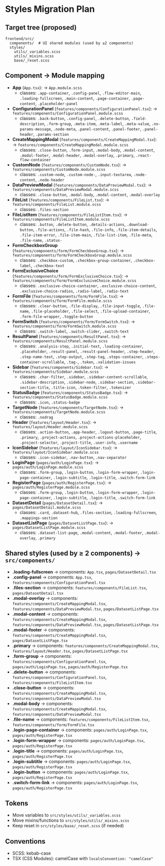 # Styles Migration Plan

## Target tree (proposed)

```
frontend/src/
  components/  # UI shared modules (used by ≥2 components)
  styles/
    utils/_variables.scss
    utils/_mixins.scss
    base/_reset.scss
```

## Component → Module mapping

- **App** (`App.tsx`): → `App.module.scss`
  - classes: `.app-container`, `.config-panel`, `.flow-editor-main`, `.loading-fullscreen`, `.main-content`, `.page-container`, `.page-content`, `.placeholder-panel`
- **ConfigurationPanel** (`features/components/ConfigurationPanel.tsx`): → `features/components/ConfigurationPanel.module.scss`
  - classes: `.back-button`, `.config-panel`, `.delete-button`, `.field-description`, `.form-group`, `.meta-item`, `.meta-label`, `.meta-value`, `.no-params-message`, `.node-meta`, `.panel-content`, `.panel-footer`, `.panel-header`, `.params-section`
- **CreateMappingModal** (`features/components/CreateMappingModal.tsx`): → `features/components/CreateMappingModal.module.scss`
  - classes: `.close-button`, `.form-input`, `.modal-body`, `.modal-content`, `.modal-footer`, `.modal-header`, `.modal-overlay`, `.primary`, `.react-flow-container`
- **CustomNode** (`features/components/CustomNode.tsx`): → `features/components/CustomNode.module.scss`
  - classes: `.custom-node`, `.custom-node-`, `.input-textarea`, `.node-content`, `.node-header`
- **DataPreviewModal** (`features/components/DataPreviewModal.tsx`): → `features/components/DataPreviewModal.module.scss`
  - classes: `.close-button`, `.modal-body`, `.modal-content`, `.modal-overlay`
- **FileList** (`features/components/FileList.tsx`): → `features/components/FileList.module.scss`
  - classes: `.files-section`
- **FileListItem** (`features/components/FileListItem.tsx`): → `features/components/FileListItem.module.scss`
  - classes: `.button`, `.delete-button`, `.details-actions`, `.download-button`, `.file-actions`, `.file-hash`, `.file-info`, `.file-item-details`, `.file-item-error`, `.file-item-main`, `.file-list-item`, `.file-meta`, `.file-name`, `.status-`
- **FormCheckboxGroup** (`features/components/form/FormCheckboxGroup.tsx`): → `features/components/form/FormCheckboxGroup.module.scss`
  - classes: `.checkbox-custom`, `.checkbox-group-container`, `.checkbox-label`, `.checkbox-text`
- **FormExclusiveChoice** (`features/components/form/FormExclusiveChoice.tsx`): → `features/components/form/FormExclusiveChoice.module.scss`
  - classes: `.exclusive-choice-container`, `.exclusive-choice-content`, `.exclusive-choice-radios`, `.radio-label`, `.radio-text`
- **FormFile** (`features/components/form/FormFile.tsx`): → `features/components/form/FormFile.module.scss`
  - classes: `.clear-button`, `.file-display`, `.file-input-toggle`, `.file-name`, `.file-placeholder`, `.file-select`, `.file-upload-container`, `.form-file-wrapper`, `.toggle-button`
- **FormSwitch** (`features/components/form/FormSwitch.tsx`): → `features/components/form/FormSwitch.module.scss`
  - classes: `.switch-label`, `.switch-slider`, `.switch-text`
- **ResultPanel** (`features/components/ResultPanel.tsx`): → `features/components/ResultPanel.module.scss`
  - classes: `.analysis-step`, `.initial-text`, `.loading-container`, `.placeholder`, `.result-panel`, `.result-panel-header`, `.step-header`, `.step-name-text`, `.step-output`, `.step-tag`, `.steps-container`, `.steps-container-scrollable`, `.tag-`, `.token`, `.validation-issues`
- **Sidebar** (`features/components/Sidebar.tsx`): → `features/components/Sidebar.module.scss`
  - classes: `.char-filter`, `.sidebar`, `.sidebar-content-scrollable`, `.sidebar-description`, `.sidebar-node`, `.sidebar-section`, `.sidebar-section-title`, `.title-icon`, `.token-filter`, `.tokenizer`
- **StatusBadge** (`features/components/StatusBadge.tsx`): → `features/components/StatusBadge.module.scss`
  - classes: `.icon`, `.status-badge`
- **TargetNode** (`features/components/TargetNode.tsx`): → `features/components/TargetNode.module.scss`
  - classes: `.nodrag`
- **Header** (`features/layout/Header.tsx`): → `features/layout/Header.module.scss`
  - classes: `.action-button`, `.app-header`, `.logout-button`, `.page-title`, `.primary`, `.project-actions`, `.project-actions-placeholder`, `.project-selector`, `.project-title`, `.user-info`, `.username`
- **IconSidebar** (`features/layout/IconSidebar.tsx`): → `features/layout/IconSidebar.module.scss`
  - classes: `.icon-sidebar`, `.nav-button`, `.nav-separator`
- **LoginPage** (`pages/auth/LoginPage.tsx`): → `pages/auth/LoginPage.module.scss`
  - classes: `.form-group`, `.login-button`, `.login-form-wrapper`, `.login-page-container`, `.login-subtitle`, `.login-title`, `.switch-form-link`
- **RegisterPage** (`pages/auth/RegisterPage.tsx`): → `pages/auth/RegisterPage.module.scss`
  - classes: `.form-group`, `.login-button`, `.login-form-wrapper`, `.login-page-container`, `.login-subtitle`, `.login-title`, `.switch-form-link`
- **DatasetDetail** (`pages/DatasetDetail.tsx`): → `pages/DatasetDetail.module.scss`
  - classes: `.card`, `.dataset-hub`, `.files-section`, `.loading-fullscreen`, `.mappings-section`
- **DatasetListPage** (`pages/DatasetListPage.tsx`): → `pages/DatasetListPage.module.scss`
  - classes: `.dataset-list-page`, `.modal-content`, `.modal-footer`, `.modal-overlay`, `.primary`

## Shared styles (used by ≥ 2 components) → `src/components/`

- **.loading-fullscreen** → components: `App.tsx`, `pages/DatasetDetail.tsx`
- **.config-panel** → components: `App.tsx`, `features/components/ConfigurationPanel.tsx`
- **.files-section** → components: `features/components/FileList.tsx`, `pages/DatasetDetail.tsx`
- **.modal-overlay** → components: `features/components/CreateMappingModal.tsx`, `features/components/DataPreviewModal.tsx`, `pages/DatasetListPage.tsx`
- **.modal-content** → components: `features/components/CreateMappingModal.tsx`, `features/components/DataPreviewModal.tsx`, `pages/DatasetListPage.tsx`
- **.modal-footer** → components: `features/components/CreateMappingModal.tsx`, `pages/DatasetListPage.tsx`
- **.primary** → components: `features/components/CreateMappingModal.tsx`, `features/layout/Header.tsx`, `pages/DatasetListPage.tsx`
- **.form-group** → components: `features/components/ConfigurationPanel.tsx`, `pages/auth/LoginPage.tsx`, `pages/auth/RegisterPage.tsx`
- **.delete-button** → components: `features/components/ConfigurationPanel.tsx`, `features/components/FileListItem.tsx`
- **.close-button** → components: `features/components/CreateMappingModal.tsx`, `features/components/DataPreviewModal.tsx`
- **.modal-body** → components: `features/components/CreateMappingModal.tsx`, `features/components/DataPreviewModal.tsx`
- **.file-name** → components: `features/components/FileListItem.tsx`, `features/components/form/FormFile.tsx`
- **.login-page-container** → components: `pages/auth/LoginPage.tsx`, `pages/auth/RegisterPage.tsx`
- **.login-form-wrapper** → components: `pages/auth/LoginPage.tsx`, `pages/auth/RegisterPage.tsx`
- **.login-title** → components: `pages/auth/LoginPage.tsx`, `pages/auth/RegisterPage.tsx`
- **.login-subtitle** → components: `pages/auth/LoginPage.tsx`, `pages/auth/RegisterPage.tsx`
- **.login-button** → components: `pages/auth/LoginPage.tsx`, `pages/auth/RegisterPage.tsx`
- **.switch-form-link** → components: `pages/auth/LoginPage.tsx`, `pages/auth/RegisterPage.tsx`

## Tokens

- Move variables to `src/styles/utils/_variables.scss`
- Move mixins/functions to `src/styles/utils/_mixins.scss`
- Keep reset in `src/styles/base/_reset.scss` (if needed)

## Conventions

- SCSS: kebab-case
- TSX (CSS Modules): camelCase with `localsConvention: "camelCase"`